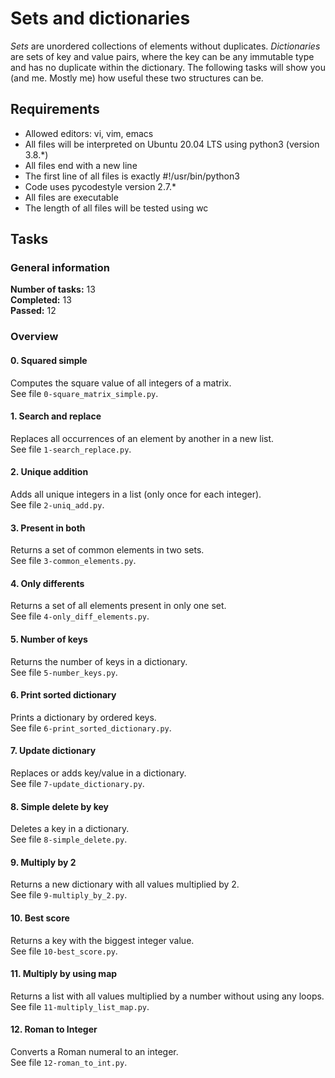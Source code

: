# Sets and dictionaries
_Sets_ are unordered collections of elements without duplicates. _Dictionaries_ are sets of key and value pairs, where the key can be any immutable type and has no duplicate within the dictionary. The following tasks will show you (and me. Mostly me) how useful these two structures can be.
## Requirements
* Allowed editors: vi, vim, emacs
* All files will be interpreted on Ubuntu 20.04 LTS using python3 (version 3.8.*)
* All files end with a new line
* The first line of all files is exactly #!/usr/bin/python3
* Code uses pycodestyle version 2.7.*
* All files are executable
* The length of all files will be tested using wc
## Tasks
### General information
__Number of tasks:__ 13<br/>
__Completed:__ 13<br/>
__Passed:__ 12<br/>
### Overview
#### 0. Squared simple
Computes the square value of all integers of a matrix.<br/>
See file `0-square_matrix_simple.py`.
#### 1. Search and replace
Replaces all occurrences of an element by another in a new list.<br/>
See file `1-search_replace.py`.
#### 2. Unique addition
Adds all unique integers in a list (only once for each integer).<br/>
See file `2-uniq_add.py`.
#### 3. Present in both
Returns a set of common elements in two sets.<br/>
See file `3-common_elements.py`.
#### 4. Only differents
Returns a set of all elements present in only one set.<br/>
See file `4-only_diff_elements.py`.
#### 5. Number of keys
Returns the number of keys in a dictionary.<br/>
See file `5-number_keys.py`.
#### 6. Print sorted dictionary
Prints a dictionary by ordered keys.<br/>
See file `6-print_sorted_dictionary.py`.
#### 7. Update dictionary
Replaces or adds key/value in a dictionary.<br/>
See file `7-update_dictionary.py`.
#### 8. Simple delete by key
Deletes a key in a dictionary.<br/>
See file `8-simple_delete.py`.
#### 9. Multiply by 2
Returns a new dictionary with all values multiplied by 2.<br/>
See file `9-multiply_by_2.py`.
#### 10. Best score
Returns a key with the biggest integer value.<br/>
See file `10-best_score.py`.
#### 11. Multiply by using map
Returns a list with all values multiplied by a number without using any loops.<br/>
See file `11-multiply_list_map.py`.
#### 12. Roman to Integer
Converts a Roman numeral to an integer.<br/>
See file `12-roman_to_int.py`.